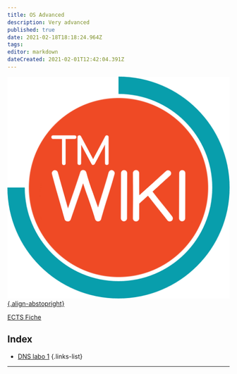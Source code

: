 ```yaml
---
title: OS Advanced
description: Very advanced
published: true
date: 2021-02-18T18:18:24.964Z
tags: 
editor: markdown
dateCreated: 2021-02-01T12:42:04.391Z
---
```



[![tmwiki_v1_noback.png](/tmwiki_v1_noback.png){.align-abstopright}](https://tmwiki.be/en/home)

[ECTS Fiche](http://onderwijsaanbodmechelenantwerpen.thomasmore.be/2020/syllabi/n/YT0672N.htm#activetab=doelstellingen_idp3985312)

## Index

- [DNS labo 1](https://tmwiki.be/en/OS_Advanced/DNS)
{.links-list}

---